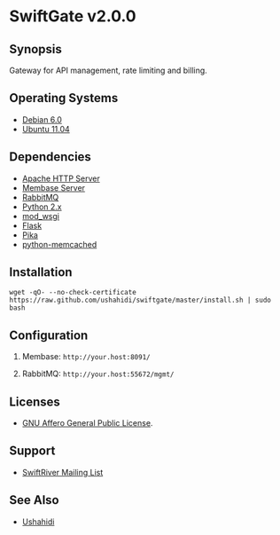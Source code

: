 # SwiftGate v2.0.0

## Synopsis

Gateway for API management, rate limiting and billing.

## Operating Systems

* [Debian 6.0](http://www.debian.org/)
* [Ubuntu 11.04](http://www.ubuntu.com/)

## Dependencies

* [Apache HTTP Server](http://httpd.apache.org/)
* [Membase Server](http://www.couchbase.org/)
* [RabbitMQ](http://www.rabbitmq.com/)
* [Python 2.x](http://python.org/)
* [mod_wsgi](http://code.google.com/p/modwsgi/)
* [Flask](http://flask.pocoo.org/)
* [Pika](http://pika.github.com/)
* [python-memcached](http://www.tummy.com/Community/software/python-memcached/)

## Installation

`wget -qO- --no-check-certificate https://raw.github.com/ushahidi/swiftgate/master/install.sh | sudo bash`

## Configuration

1. Membase: `http://your.host:8091/`

2. RabbitMQ: `http://your.host:55672/mgmt/`

## Licenses

* [GNU Affero General Public License](http://www.gnu.org/licenses/agpl.html).

## Support

* [SwiftRiver Mailing List](http://groups.google.com/group/swiftriver)

## See Also

* [Ushahidi](http://www.ushahidi.com/)
